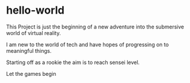 # hello-world
This Project is just the beginning of a new adventure into the submersive world of virtual reality.

I am new to the world of tech and have hopes of progressing on to meaningful things.

Starting off as a rookie the aim is to reach sensei level.

Let the games begin
